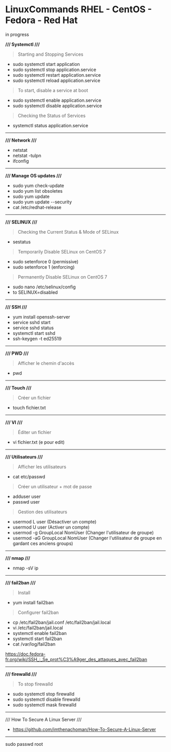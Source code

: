 # LinuxCommands RHEL - CentOS - Fedora - Red Hat
in progress

**/// Systemctl ///**

> Starting and Stopping Services

- sudo systemctl start application
- sudo systemctl stop application.service
- sudo systemctl restart application.service
- sudo systemctl reload application.service

> To start, disable a service at boot

- sudo systemctl enable application.service
- sudo systemctl disable application.service

> Checking the Status of Services

- systemctl status application.service

-----------------------------------------------------------

**/// Network ///**

- netstat
- netstat -tulpn
- ifconfig

-----------------------------------------------------------

**/// Manage OS updates ///**

- sudo yum check-update
- sudo yum list obsoletes
- sudo yum update
- sudo yum update --security
- cat /etc/redhat-release

-----------------------------------------------------------


**/// SELINUX ///**

> Checking the Current Status & Mode of SELinux

- sestatus

> Temporarily Disable SELinux on CentOS 7

- sudo setenforce 0 (permissive)
- sudo setenforce 1 (enforcing)

> Permanently Disable SELinux on CentOS 7

- sudo nano /etc/selinux/config
- to SELINUX=disabled

-----------------------------------------------------------

**/// SSH ///**

- yum install openssh-server
- service sshd start
- service sshd status
- systemctl start sshd
- ssh-keygen -t ed25519

-----------------------------------------------------------

**/// PWD ///**

> Afficher le chemin d'accès

- pwd

-----------------------------------------------------------

**/// Touch ///**

> Créer un fichier

- touch fichier.txt

-----------------------------------------------------------

**/// VI ///**

> Éditer un fichier

- vi fichier.txt (e pour edit)

-----------------------------------------------------------

**/// Utilisateurs ///**

> Afficher les utilisateurs

- cat etc/passwd

> Créer un utilisateur + mot de passe

- adduser user
- passwd user

> Gestion des utilisateurs

- usermod L user (Désactiver un compte)
- usermod U user (Activer un compte)
- usermod -g GroupLocal NomUser (Changer l'utilisateur de groupe)
- usermod -aG GroupLocal NomUser (Changer l'utilisateur de groupe en gardant ces anciens groups)


-----------------------------------------------------------

**/// nmap ///**

- nmap -sV ip

-----------------------------------------------------------

**/// fail2ban ///**

> Install

- yum install fail2ban

> Configurer fail2ban

- cp /etc/fail2ban/jail.conf /etc/fail2ban/jail.local
- vi /etc/fail2ban/jail.local
- systemctl enable fail2ban
- systemctl start fail2ban
- cat /var/log/fail2ban

https://doc.fedora-fr.org/wiki/SSH_:_Se_prot%C3%A9ger_des_attaques_avec_fail2ban

-----------------------------------------------------------

**/// firewalld ///**

> To stop firewalld

- sudo systemctl stop firewalld
- sudo systemctl disable firewalld
- sudo systemctl mask firewalld

-----------------------------------------------------------

/// How To Secure A Linux Server  ///

- https://github.com/imthenachoman/How-To-Secure-A-Linux-Server

-----------------------------------------------------------

sudo passwd root

